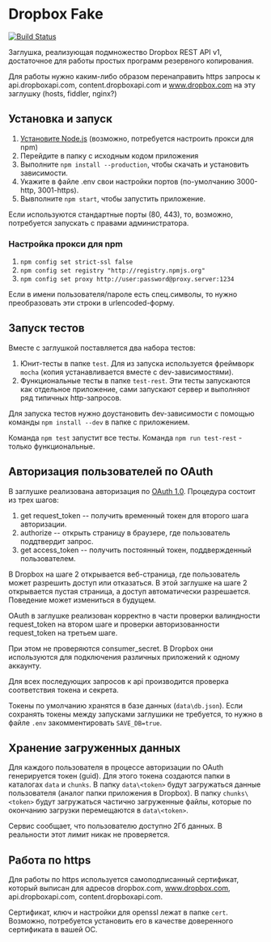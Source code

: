 # Dropbox Fake

[![Build Status](https://travis-ci.org/variar/dropbox-fake.svg)](https://travis-ci.org/variar/dropbox-fake)

Заглушка, реализующая подмножество Dropbox REST API v1, достаточное для
работы простых программ резервного копирования.

Для работы нужно каким-либо образом перенаправить https запросы к
api.dropboxapi.com, content.dropboxapi.com и www.dropbox.com
на эту заглушку (hosts, fiddler, nginx?)

## Установка и запуск
1. [Установите Node.js][] (возможно, потребуется настроить прокси для npm)
2. Перейдите в папку с исходным кодом приложения
3. Выполните `npm install --production`, чтобы скачать и установить зависимости.
4. Укажите в файле .env свои настройки портов (по-умолчанию 3000-http, 3001-https).
5. Вывполните `npm start`, чтобы запустить приложение.

Если используются стандартные порты (80, 443), то, возможно, потребуется
запускать с правами администратора.

### Настройка прокси для npm
1. `npm config set strict-ssl false`
2. `npm config set registry "http://registry.npmjs.org"`
3. `npm config set proxy http://user:password@proxy.server:1234`

Если в имени пользователя/пароле есть спец.символы,
то нужно преобразовать эти строки в urlencoded-форму.

## Запуск тестов
Вместе с заглушкой поставляется два набора тестов:
1. Юнит-тесты в папке `test`. Для из запуска используется фреймворк `mocha`
(копия устанавливается вместе с dev-зависимостями).
2. Функциональные тесты в папке `test-rest`. Эти тесты запускаются
как отдельное приложение, сами запускают сервер и выполняют ряд типичных
http-запросов.

Для запуска тестов нужно доустановить dev-зависимости с помощью команды
`npm install --dev` в папке с приложением.

Команда `npm test` запустит все тесты. Команда `npm run test-rest` - только функциональные.

## Авторизация пользователей по OAuth
В заглушке реализована авторизация по [OAuth 1.0][]. Процедура состоит из трех шагов:
1. get request_token -- получить временный токен для второго шага авторизации.
2. authorize -- открыть страницу в браузере, где пользователь поддтвердит запрос.
3. get access_token -- получить постоянный токен, поддвержденный пользователем.

В Dropbox на шаге 2 открывается веб-страница, где пользователь может
разрешить доступ или отказаться. В этой заглушке на шаге 2 открывается пустая
страница, а доступ автоматически разрешается.
Поведение может измениться в будущем.

OAuth в заглушке реализован корректно в части проверки валиндности request_token
на втором шаге и проверки авторизованности request_token на третьем шаге.

При этом не проверяются consumer_secret. В Dropbox они используются для
подключения различных приложений к одному аккаунту.

Для всех последующих запросов к api производится проверка соответствия токена
и секрета.

Токены по умолчанию хранятся в базе данных (`data\db.json`).
Если сохранять токены между запусками заглушики не требуется,
то нужно в файле `.env` закомментировать `SAVE_DB=true`.

## Хранение загруженных данных
Для каждого пользователя в процессе авторизации по OAuth генерируется
токен (guid). Для этого токена создаются папки в каталогах `data` и `chunks`.
В папку `data\<token>` будут загружаться данные пользователя
(аналог папки приложения в Dropbox). В папку `chunks\<token>` будут загружаться
частично загруженные файлы, которые по окончанию загрузки перемещаются в
`data\<token>`.

Сервис сообщает, что пользователю доступно 2Гб данных. В реальности этот лимит
никак не проверяется.

## Работа по https
Для работы по https используется самоподписанный сертификат,
который выписан для адресов dropbox.com, www.dropbox.com,
api.dropboxapi.com, content.dropboxapi.com.

Сертификат, ключ и настройки для openssl лежат в папке `cert`.
Возможно, потребуется установить его в качестве доверенного сертификата
в вашей ОС.

[Установите Node.js]: https://nodejs.org/en/download/
[OAuth 1.0]: http://oauth.net/core/1.0/
